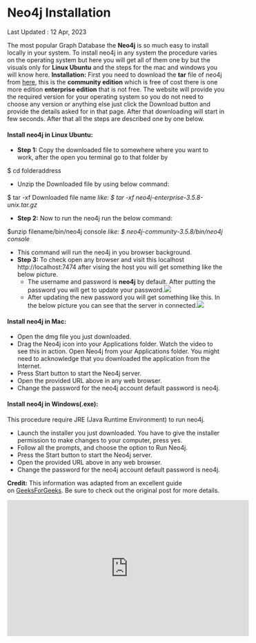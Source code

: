 # Neo4j Installation

Last Updated : 12 Apr, 2023

The most popular Graph Database the **Neo4j** is so much easy to install locally in your system. To install neo4j in any system the procedure varies on the operating system but here you will get all of them one by but the visuals only for **Linux Ubuntu** and the steps for the mac and windows you will know here. **Installation:** First you need to download the **tar** file of neo4j from [here](https://neo4j.com/download-center/#community), this is the **community edition** which is free of cost there is one more edition **enterprise edition** that is not free. The website will provide you the required version for your operating system so you do not need to choose any version or anything else just click the Download button and provide the details asked for in that page. After that downloading will start in few seconds. After that all the steps are described one by one below.

#### Install neo4j in Linux Ubuntu:

- **Step 1:** Copy the downloaded file to somewhere where you want to work, after the open you terminal go to that folder by

$ cd folderaddress

- Unzip the Downloaded file by using below command:

$ tar -xf Downloaded file name
_like: $ tar -xf neo4j-enterprise-3.5.8-unix.tar.gz_

- **Step 2:** Now to run the neo4j run the below command:

$unzip filename/bin/neo4j console
_like: $ neo4j-community-3.5.8/bin/neo4j console_

- This command will run the neo4j in you browser background.
- **Step 3:** To check open any browser and visit this localhost http://localhost:7474 after vising the host you will get something like the below picture.
    - The username and password is **neo4j** by default. After putting the password you will get to update your password.![](https://media.geeksforgeeks.org/wp-content/uploads/20190815205234/Screenshot-from-2019-08-15-20-23-44.png)
    - After updating the new password you will get something like this. In the below picture you can see that the server in connected.![](https://media.geeksforgeeks.org/wp-content/uploads/20190815205237/Screenshot-from-2019-08-15-20-24-32.png)

#### Install neo4j in Mac:

- Open the dmg file you just downloaded.
- Drag the Neo4j icon into your Applications folder. Watch the video to see this in action. Open Neo4j from your Applications folder. You might need to acknowledge that you downloaded the application from the Internet.
- Press Start button to start the Neo4j server.
- Open the provided URL above in any web browser.
- Change the password for the neo4j account default password is neo4j.

#### Install neo4j in Windows(.exe):

This procedure require JRE (Java Runtime Environment) to run neo4j.

- Launch the installer you just downloaded. You have to give the installer permission to make changes to your computer, press yes.
- Follow all the prompts, and choose the option to Run Neo4j.
- Press the Start button to start the Neo4j server.
- Open the provided URL above in any web browser.
- Change the password for the neo4j account default password is neo4j.

**Credit:** This information was adapted from an excellent guide on [GeeksForGeeks](https://www.geeksforgeeks.org/neo4j-installation/). Be sure to check out the original post for more details.

<iframe width="560" height="315" src="https://www.youtube.com/embed/7KSkWlg6cdQ?si=xiqnCSizAkee9Su4" title="YouTube video player" frameborder="0" allow="accelerometer; autoplay; clipboard-write; encrypted-media; gyroscope; picture-in-picture; web-share" referrerpolicy="strict-origin-when-cross-origin" allowfullscreen></iframe>



